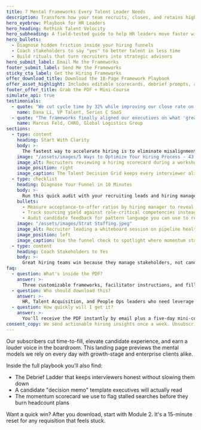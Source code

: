 ```yaml
---
title: 7 Mental Frameworks Every Talent Leader Needs
description: Transform how your team recruits, closes, and retains high-impact hires with tools built from 500+ enterprise searches.
hero_eyebrow: Playbook for HR Leaders
hero_heading: Rethink Talent Velocity
hero_subheading: A field-tested guide to help HR leaders move faster without sacrificing candidate quality.
hero_bullets:
  - Diagnose hidden friction inside your hiring funnels
  - Coach stakeholders to say "yes" to better talent in less time
  - Build rituals that turn recruiters into strategic advisors
hero_submit_label: Email Me the Frameworks
footer_submit_label: Send Me the Frameworks
sticky_cta_label: Get the Hiring Frameworks
offer_download_title: Download the 18-Page Framework Playbook
offer_asset_highlight: Includes editable scorecards, debrief prompts, and executive-ready reporting templates.
footer_offer_title: Grab the PDF + Mini-Course
simulate_api: true
testimonials:
  - quote: "We cut cycle time by 32% while improving our close rate on director-level searches."
    name: Dana Li, VP Talent, Series C SaaS
  - quote: "The frameworks finally aligned our executives on what 'great' looks like and where to flex."
    name: Marcus Feld, CHRO, Global Logistics Group
sections:
  - type: content
    heading: Start With Clarity
    body: >-
      The fastest way to accelerate hiring is to eliminate misalignment. Use our Talent Decision Grid to map *must-have* capabilities, supporting behaviors, and the deal-breakers that quietly derail offers. When every interviewer grades against the same rubric, you spot signal faster and avoid the fire drills that burn out recruiters.
    image: "/assets/images/5 Ways to Optimize Your Hiring Process - 43.jpeg"
    image_alt: Recruiters reviewing a hiring scorecard during a workshop
    image_position: right
    image_caption: The Talent Decision Grid keeps every interviewer aligned on outcomes, not gut feel.
  - type: checklist
    heading: Diagnose Your Funnel in 10 Minutes
    body: >-
      Run this quick audit with your recruiting leads and hiring managers. It surfaces the friction you can solve in a single sprint.
    bullets:
      - Measure acceptance-to-offer ratios by hiring manager to reveal coaching opportunities.
      - Track sourcing yield against role-critical competencies instead of resumes submitted.
      - Audit candidate feedback for pattern language you can use to reset expectations sooner.
    image: "/assets/images/Strat Staffing.jpeg"
    image_alt: Recruiter leading a whiteboard session on pipeline health
    image_position: left
    image_caption: Use the funnel check to spotlight where momentum stalls before requisitions go cold.
  - type: content
    heading: Coach Stakeholders to Yes
    body: >-
      Great hiring teams win because they manage stakeholders, not candidates. The playbook includes conversation scripts, "go/no-go" checkpoints, and a cadence template that keeps executives engaged without the weekly chasing.
faq:
  - question: What's inside the PDF?
    answer: >-
      Three customizable frameworks, facilitator instructions, and fill-in-the-blank reporting slides you can reuse with any business unit.
  - question: Who should download this?
    answer: >-
      HR, Talent Acquisition, and People Ops leaders who need leverage across multiple business units and want sharper hiring analytics.
  - question: How quickly will I get it?
    answer: >-
      You'll receive the PDF instantly by email plus a five-day mini-course to help you implement with your team.
consent_copy: We send actionable hiring insights once a week. Unsubscribe anytime.
---
```

Our subscribers cut time-to-fill, elevate candidate experience, and earn a louder voice in the boardroom. This landing page previews the mental models we rely on every day with growth-stage and enterprise clients alike.

Inside the full playbook you'll also find:

- The Debrief Ladder that keeps interviewers honest without slowing them down
- A candidate "decision memo" template executives will actually read
- The momentum scorecard we use to flag stalled searches before they burn headcount plans

Want a quick win? After you download, start with Module 2. It's a 15-minute reset for any requisition that feels stuck.

